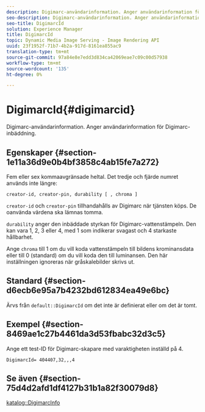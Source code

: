 ```yaml
---
description: Digimarc-användarinformation. Anger användarinformation för Digimarc-inbäddning.
seo-description: Digimarc-användarinformation. Anger användarinformation för Digimarc-inbäddning.
seo-title: DigimarcId
solution: Experience Manager
title: DigimarcId
topic: Dynamic Media Image Serving - Image Rendering API
uuid: 23f1952f-71b7-4b2a-917d-8161ea855ac9
translation-type: tm+mt
source-git-commit: 97a84e8e7edd3d834ca42069eae7c09c00d57938
workflow-type: tm+mt
source-wordcount: '135'
ht-degree: 0%

---
```



# DigimarcId{#digimarcid}

Digimarc-användarinformation. Anger användarinformation för Digimarc-inbäddning.

## Egenskaper {#section-1e11a36d9e0b4bf3858c4ab15fe7a272}

Fem eller sex kommaavgränsade heltal. Det tredje och fjärde numret används inte längre:

`creator-id, creator-pin, durability [ , chroma ]`

`creator-id` och `creator-pin` tillhandahålls av Digimarc när tjänsten köps. De oanvända värdena ska lämnas tomma.

`durability` anger den inbäddade styrkan för Digimarc-vattenstämpeln. Den kan vara 1, 2, 3 eller 4, med 1 som indikerar svagast och 4 starkaste hållbarhet.

Ange `chroma` till 1 om du vill koda vattenstämpeln till bildens krominansdata eller till 0 (standard) om du vill koda den till luminansen. Den här inställningen ignoreras när gråskalebilder skrivs ut.

## Standard {#section-d6ecb6e95a7b4232bd612834ea49e6bc}

Ärvs från `default::DigimarcId` om det inte är definierat eller om det är tomt.

## Exempel {#section-8469ae1c27b4461da3d53fbabc32d3c5}

Ange ett test-ID för Digimarc-skapare med varaktigheten inställd på 4.

`DigimarcId= 404407,32,,,4`

## Se även {#section-75d4d2afd1df4127b31b1a82f30079d8}

[katalog::DigimarcInfo](../../../../../is-api/image-catalog/image-serving-api-ref/c-image-catalog-reference/c-image-svg-data-reference/c-image-data-reference/r-digimarcinfo-cat.md#reference-4925764ed683466bb7af4b807c86f8ba)
